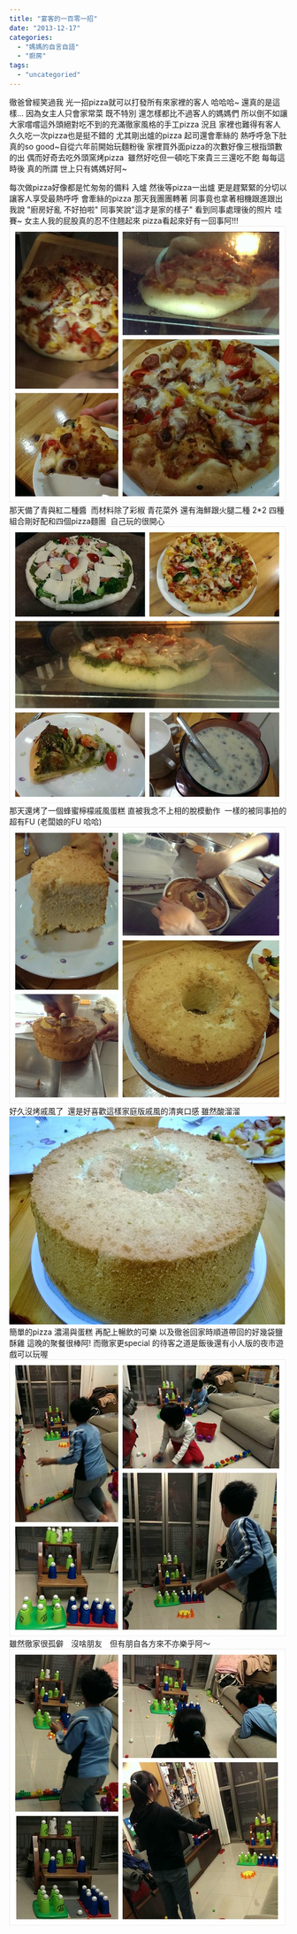 ```yaml
---
title: "宴客的一百零一招"
date: "2013-12-17"
categories: 
  - "媽媽的自言自語"
  - "廚房"
tags: 
  - "uncategoried"
---
```


徹爸曾經笑過我 光一招pizza就可以打發所有來家裡的客人 哈哈哈~ 還真的是這樣... 因為女主人只會家常菜 既不特別 還怎樣都比不過客人的媽媽們 所以倒不如讓大家嚐嚐這外頭絕對吃不到的充滿徹家風格的手工pizza 況且 家裡也難得有客人 久久吃一次pizza也是挺不錯的 尤其剛出爐的pizza 起司還會牽絲的 熱呼呼急下肚 真的so good~自從六年前開始玩麵粉後 家裡買外面pizza的次數好像三根指頭數的出 偶而好奇去吃外頭窯烤pizza  雖然好吃但一頓吃下來貴三三還吃不飽 每每這時後 真的所謂 世上只有媽媽好阿~

每次做pizza好像都是忙匆匆的備料 入爐 然後等pizza一出爐 更是趕緊緊的分切以讓客人享受最熱呼呼 會牽絲的pizza 那天我團團轉著 同事竟也拿著相機跟進跟出 我說 "廚房好亂 不好拍啦" 同事笑說"這才是家的樣子" 看到同事處理後的照片 哇賽~ 女主人我的屁股真的忍不住翹起來 pizza看起來好有一回事阿!!! ![743138172080_jpg.jpg](images/11383475853_ab980a054c.jpg) 那天備了青與紅二種醬  而材料除了彩椒 青花菜外 還有海鮮跟火腿二種 2\*2 四種組合剛好配和四個pizza麵團  自己玩的很開心 ![743138069907_jpg.jpg](images/11383473933_ca019c5e7c.jpg) 那天還烤了一個蜂蜜檸檬戚風蛋糕 直被我念不上相的脫模動作  一樣的被同事拍的超有FU (老闆娘的FU 哈哈) ![743138104743_jpg.jpg](images/11383474973_9abf4680dd.jpg) 好久沒烤戚風了  還是好喜歡這樣家庭版戚風的清爽口感 雖然酸溜溜 ![WP_20131206_001.jpg](images/11353903905_3868492803.jpg) 簡單的pizza 濃湯與蛋糕 再配上暢飲的可樂 以及徹爸回家時順道帶回的好幾袋鹽酥雞 這晚的聚餐很棒阿! 而徹家更special 的待客之道是飯後還有小人版的夜市遊戲可以玩喔 ![743138198154_jpg.jpg](images/11383346626_85f384f4ac.jpg) 雖然徹家很孤僻　沒啥朋友　但有朋自各方來不亦樂乎阿～ ![743138218222_jpg.jpg](images/11383477483_823e4763ed.jpg)
